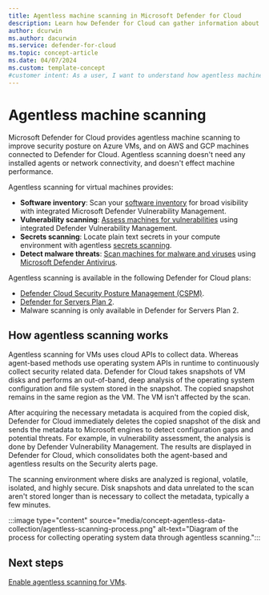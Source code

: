 ```yaml
---
title: Agentless machine scanning in Microsoft Defender for Cloud
description: Learn how Defender for Cloud can gather information about multicloud machine without installing an agent.
author: dcurwin
ms.author: dacurwin
ms.service: defender-for-cloud
ms.topic: concept-article
ms.date: 04/07/2024
ms.custom: template-concept
#customer intent: As a user, I want to understand how agentless machine scanning works in Defender for Cloud so that I can effectively collect data from my machines.
---
```


# Agentless machine scanning

Microsoft Defender for Cloud provides agentless machine scanning to improve security posture on Azure VMs, and on AWS and GCP machines connected to Defender for Cloud. Agentless scanning doesn't need any installed agents or network connectivity, and doesn't effect machine performance.

Agentless scanning for virtual machines provides:

- **Software inventory**: Scan your [software inventory](/defender/defender-vulnerability-management/tvm-software-inventory) for broad visibility with integrated Microsoft Defender Vulnerability Management.
-  **Vulnerability scanning**: [Assess machines for vulnerabilities](auto-deploy-vulnerability-assessment.md) using integrated Defender Vulnerability Management.
- **Secrets scanning**: Locate plain text secrets in your compute environment with agentless [secrets scanning](secrets-scanning.md).
- **Detect malware threats**: [Scan machines for malware and viruses](agentless-malware-scanning.md) using [Microsoft Defender Antivirus](/microsoft-365/security/defender-endpoint/microsoft-defender-antivirus-windows). 

Agentless scanning is available in the following Defender for Cloud plans:

- [Defender Cloud Security Posture Management (CSPM)](concept-cloud-security-posture-management.md).
- [Defender for Servers Plan 2](plan-defender-for-servers-select-plan.md#plan-features).
- Malware scanning is only available in Defender for Servers Plan 2.



## How agentless scanning works

Agentless scanning for VMs uses cloud APIs to collect data. Whereas agent-based methods use operating system APIs in runtime to continuously collect security related data. Defender for Cloud takes snapshots of VM disks and performs an out-of-band, deep analysis of the operating system configuration and file system stored in the snapshot. The copied snapshot remains in the same region as the VM. The VM isn't affected by the scan.

After acquiring the necessary metadata is acquired from the copied disk, Defender for Cloud immediately deletes the copied snapshot of the disk and sends the metadata to Microsoft engines to detect configuration gaps and potential threats. For example, in vulnerability assessment, the analysis is done by Defender Vulnerability Management. The results are displayed in Defender for Cloud, which consolidates both the agent-based and agentless results on the Security alerts page.

The scanning environment where disks are analyzed is regional, volatile, isolated, and highly secure. Disk snapshots and data unrelated to the scan aren't stored longer than is necessary to collect the metadata, typically a few minutes.

:::image type="content" source="media/concept-agentless-data-collection/agentless-scanning-process.png" alt-text="Diagram of the process for collecting operating system data through agentless scanning.":::

## Next steps

[Enable agentless scanning for VMs](enable-vulnerability-assessment-agentless.md).

